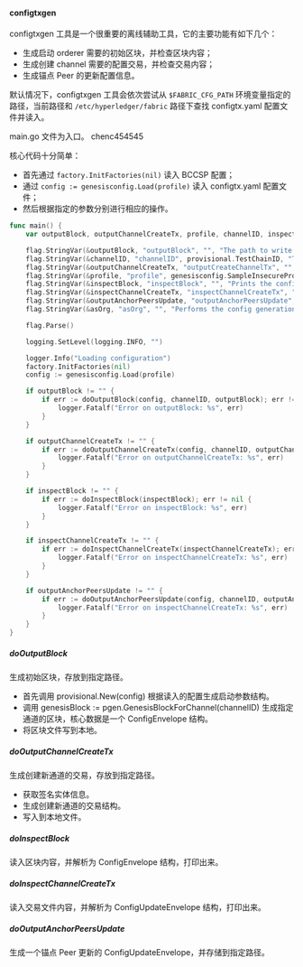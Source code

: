 #### configtxgen
configtxgen 工具是一个很重要的离线辅助工具，它的主要功能有如下几个：

* 生成启动 orderer 需要的初始区块，并检查区块内容；
* 生成创建 channel 需要的配置交易，并检查交易内容；
* 生成锚点 Peer 的更新配置信息。

默认情况下，configtxgen 工具会依次尝试从 `$FABRIC_CFG_PATH` 环境变量指定的路径，当前路径和 `/etc/hyperledger/fabric` 路径下查找 configtx.yaml 配置文件并读入。

main.go 文件为入口。
chenc454545

核心代码十分简单：

* 首先通过 `factory.InitFactories(nil)` 读入 BCCSP 配置；
* 通过 `config := genesisconfig.Load(profile)` 读入 configtx.yaml 配置文件；
* 然后根据指定的参数分别进行相应的操作。


```go
func main() {
	var outputBlock, outputChannelCreateTx, profile, channelID, inspectBlock, inspectChannelCreateTx, outputAnchorPeersUpdate, asOrg string

	flag.StringVar(&outputBlock, "outputBlock", "", "The path to write the genesis block to (if set)")
	flag.StringVar(&channelID, "channelID", provisional.TestChainID, "The channel ID to use in the configtx")
	flag.StringVar(&outputChannelCreateTx, "outputCreateChannelTx", "", "The path to write a channel creation configtx to (if set)")
	flag.StringVar(&profile, "profile", genesisconfig.SampleInsecureProfile, "The profile from configtx.yaml to use for generation.")
	flag.StringVar(&inspectBlock, "inspectBlock", "", "Prints the configuration contained in the block at the specified path")
	flag.StringVar(&inspectChannelCreateTx, "inspectChannelCreateTx", "", "Prints the configuration contained in the transaction at the specified path")
	flag.StringVar(&outputAnchorPeersUpdate, "outputAnchorPeersUpdate", "", "Creates an config update to update an anchor peer (works only with the default channel creation, and only for the first update)")
	flag.StringVar(&asOrg, "asOrg", "", "Performs the config generation as a particular organization, only including values in the write set that org (likely) has privilege to set")

	flag.Parse()

	logging.SetLevel(logging.INFO, "")

	logger.Info("Loading configuration")
	factory.InitFactories(nil)
	config := genesisconfig.Load(profile)

	if outputBlock != "" {
		if err := doOutputBlock(config, channelID, outputBlock); err != nil {
			logger.Fatalf("Error on outputBlock: %s", err)
		}
	}

	if outputChannelCreateTx != "" {
		if err := doOutputChannelCreateTx(config, channelID, outputChannelCreateTx); err != nil {
			logger.Fatalf("Error on outputChannelCreateTx: %s", err)
		}
	}

	if inspectBlock != "" {
		if err := doInspectBlock(inspectBlock); err != nil {
			logger.Fatalf("Error on inspectBlock: %s", err)
		}
	}

	if inspectChannelCreateTx != "" {
		if err := doInspectChannelCreateTx(inspectChannelCreateTx); err != nil {
			logger.Fatalf("Error on inspectChannelCreateTx: %s", err)
		}
	}

	if outputAnchorPeersUpdate != "" {
		if err := doOutputAnchorPeersUpdate(config, channelID, outputAnchorPeersUpdate, asOrg); err != nil {
			logger.Fatalf("Error on inspectChannelCreateTx: %s", err)
		}
	}
}
```

##### doOutputBlock

生成初始区块，存放到指定路径。

* 首先调用 provisional.New(config) 根据读入的配置生成启动参数结构。
* 调用 	genesisBlock := pgen.GenesisBlockForChannel(channelID) 生成指定通道的区块，核心数据是一个 ConfigEnvelope 结构。
* 将区块文件写到本地。

##### doOutputChannelCreateTx

生成创建新通道的交易，存放到指定路径。

* 获取签名实体信息。
* 生成创建新通道的交易结构。
* 写入到本地文件。

##### doInspectBlock

读入区块内容，并解析为 ConfigEnvelope 结构，打印出来。

##### doInspectChannelCreateTx

读入交易文件内容，并解析为 ConfigUpdateEnvelope 结构，打印出来。

##### doOutputAnchorPeersUpdate

生成一个锚点 Peer 更新的 ConfigUpdateEnvelope，并存储到指定路径。

